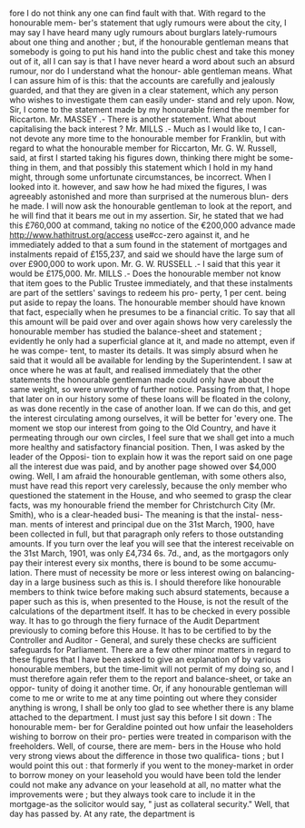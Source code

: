 fore I do not think any one can find fault with that. With regard to the honourable mem- ber's statement that ugly rumours were about the city, I may say I have heard many ugly rumours about burglars lately-rumours about one thing and another ; but, if the honourable gentleman means that somebody is going to put his hand into the public chest and take this money out of it, all I can say is that I have never heard a word about such an absurd rumour, nor do I understand what the honour- able gentleman means. What I can assure him of is this: that the accounts are carefully and jealously guarded, and that they are given in a clear statement, which any person who wishes to investigate them can easily under- stand and rely upon. Now, Sir, I come to the statement made by my honourable friend the member for Riccarton. Mr. MASSEY .- There is another statement. What about capitalising the back interest ? Mr. MILLS .- Much as I would like to, I can- not devote any more time to the honourable member for Franklin, but with regard to what the honourable member for Riccarton, Mr. G. W. Russell, said, at first I started taking his figures down, thinking there might be some- thing in them, and that possibly this statement which I hold in my hand might, through some unfortunate circumstances, be incorrect. When I looked into it. however, and saw how he had mixed the figures, I was agreeably astonished and more than surprised at the numerous blun- ders he made. I will now ask the honourable gentleman to look at the report, and he will find that it bears me out in my assertion. Sir, he stated that we had this £760,000 at command, taking no notice of the €200,000 advance made http://www.hathitrust.org/access use#cc-zero against it, and he immediately added to that a sum found in the statement of mortgages and instalments repaid of £155,237, and said we should have the large sum of over £900,000 to work upon. Mr. G. W. RUSSELL .- I said that this year it would be £175,000. Mr. MILLS .- Does the honourable member not know that item goes to the Public Trustee immediately, and that these instalments are part of the settlers' savings to redeem his pro- perty, 1 per cent. being put aside to repay the loans. The honourable member should have known that fact, especially when he presumes to be a financial critic. To say that all this amount will be paid over and over again shows how very carelessly the honourable member has studied the balance-sheet and statement ; evidently he only had a superficial glance at it, and made no attempt, even if he was compe- tent, to master its details. It was simply absurd when he said that it would all be available for lending by the Superintendent. I saw at once where he was at fault, and realised immediately that the other statements the honourable gentleman made could only have about the same weight, so were unworthy of further notice. Passing from that, I hope that later on in our history some of these loans will be floated in the colony, as was done recently in the case of another loan. If we can do this, and get the interest circulating among ourselves, it will be better for 'every one. The moment we stop our interest from going to the Old Country, and have it permeating through our own circles, I feel sure that we shall get into a much more healthy and satisfactory financial position. Then, I was asked by the leader of the Opposi- tion to explain how it was the report said on one page all the interest due was paid, and by another page showed over $4,000 owing. Well, I am afraid the honourable gentleman, with some others also, must have read this report very carelessly, because the only member who questioned the statement in the House, and who seemed to grasp the clear facts, was my honourable friend the member for Christchurch City (Mr. Smith), who is a clear-headed busi- The meaning is that the instal- ness-man. ments of interest and principal due on the 31st March, 1900, have been collected in full, but that paragraph only refers to those outstanding amounts. If you turn over the leaf you will see that the interest receivable on the 31st March, 1901, was only £4,734 6s. 7d., and, as the mortgagors only pay their interest every six months, there is bound to be some accumu- lation. There must of necessity be more or less interest owing on balancing-day in a large business such as this is. I should therefore like honourable members to think twice before making such absurd statements, because a paper such as this is, when presented to the House, is not the result of the calculations of the department itself. It has to be checked in every possible way. It has to go through the fiery furnace of the Audit Department previously to coming before this House. It has to be certified to by the Controller and Auditor - General, and surely these checks are sufficient safeguards for Parliament. There are a few other minor matters in regard to these figures that I have been asked to give an explanation of by various honourable members, but the time-limit will not permit of my doing so, and I must therefore again refer them to the report and balance-sheet, or take an oppor- tunity of doing it another time. Or, if any honourable gentleman will come to me or write to me at any time pointing out where they consider anything is wrong, I shall be only too glad to see whether there is any blame attached to the department. I must just say this before I sit down : The honourable mem- ber for Geraldine pointed out how unfair the leaseholders wishing to borrow on their pro- perties were treated in comparison with the freeholders. Well, of course, there are mem- bers in the House who hold very strong views about the difference in those two qualifica- tions ; but I would point this out : that formerly if you went to the money-market in order to borrow money on your leasehold you would have been told the lender could not make any advance on your leasehold at all, no matter what the improvements were ; but they always took care to include it in the mortgage-as the solicitor would say, " just as collateral security." Well, that day has passed by. At any rate, the department is 